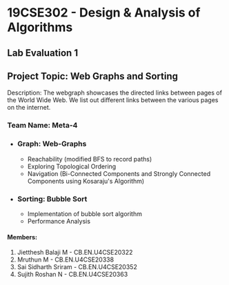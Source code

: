# 19CSE302 - Design & Analysis of Algorithms
## Lab Evaluation 1
## Project Topic: Web Graphs and Sorting
Description: The webgraph showcases the directed links between pages of the World Wide Web. We list out different links between the various pages on the internet.
### Team Name: Meta-4

- ### Graph: Web-Graphs
  - Reachability (modified BFS to record paths)
  - Exploring Topological Ordering
  - Navigation (Bi-Connected Components and Strongly Connected Components using Kosaraju's Algorithm)
- ### Sorting: Bubble Sort
  - Implementation of bubble sort algorithm
  - Performance Analysis 

#### Members:
1. Jietthesh Balaji M - CB.EN.U4CSE20322
2. Mruthun M - CB.EN.U4CSE20338
3. Sai Sidharth Sriram - CB.EN.U4CSE20352
4. Sujith Roshan N - CB.EN.U4CSE20363
